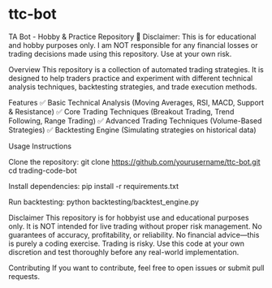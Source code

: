 # ttc-bot
TA Bot - Hobby & Practice Repository
🚀 Disclaimer: This is for educational and hobby purposes only. I am NOT responsible for any financial losses or trading decisions made using this repository. Use at your own risk.

Overview
This repository is a collection of automated trading strategies. It is designed to help traders practice and experiment with different technical analysis techniques, backtesting strategies, and trade execution methods.

Features
✅ Basic Technical Analysis (Moving Averages, RSI, MACD, Support & Resistance)
✅ Core Trading Techniques (Breakout Trading, Trend Following, Range Trading)
✅ Advanced Trading Techniques (Volume-Based Strategies)
✅ Backtesting Engine (Simulating strategies on historical data)

Usage Instructions

Clone the repository:
git clone https://github.com/yourusername/ttc-bot.git  
cd trading-code-bot  

Install dependencies:
pip install -r requirements.txt  

Run backtesting:
python backtesting/backtest_engine.py  

Disclaimer
This repository is for hobbyist use and educational purposes only. It is NOT intended for live trading without proper risk management.
No guarantees of accuracy, profitability, or reliability.
No financial advice—this is purely a coding exercise.
Trading is risky. Use this code at your own discretion and test thoroughly before any real-world implementation.

Contributing
If you want to contribute, feel free to open issues or submit pull requests.
